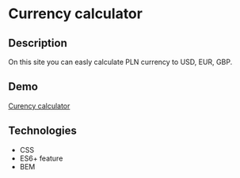 # Currency calculator

## Description

On this site you can easly calculate PLN currency to USD, EUR, GBP.

## Demo

[Curency calculator](https://mombil.github.io/currency_calculator/)

## Technologies

- CSS
- ES6+ feature
- BEM
